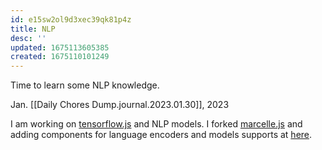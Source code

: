 ```yaml
---
id: e15sw2ol9d3xec39qk81p4z
title: NLP
desc: ''
updated: 1675113605385
created: 1675110101249
---
```


Time to learn some NLP knowledge.

Jan. [[Daily Chores Dump.journal.2023.01.30]], 2023


 I am working on [tensorflow.js](https://github.com/tensorflow/tfjs) and NLP models. I forked [marcelle.js](https://marcelle.dev) and adding components for language encoders and models supports at [here](https://github.com/cy-moi/marcelle/tree/0.0.6-sentence-encoder).